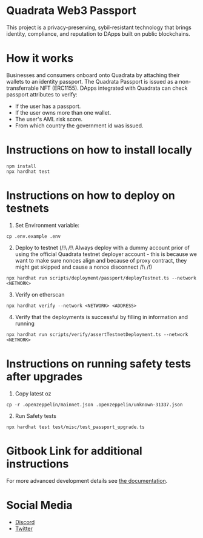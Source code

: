 # Quadrata Web3 Passport

This project is a privacy-preserving, sybil-resistant technology that brings identity, compliance, and reputation to DApps built on public blockchains.

# How it works

Businesses and consumers onboard onto Quadrata by attaching their wallets to an identity passport. The Quadrata Passport is issued as a non-transferrable NFT (ERC1155).
DApps integrated with Quadrata can check passport attributes to verify:
- If the user has a passport.
- If the user owns more than one wallet.
- The user's AML risk score.
- From which country the government id was issued.

# Instructions on how to install locally

```shell
npm install
npx hardhat test
```

# Instructions on how to deploy on testnets
1. Set Environment variable: 
```
cp .env.example .env
```
2. Deploy to testnet (/!\ /!\ Always deploy with a dummy account prior of using the official Quadrata testnet deployer account - this is because we want to make sure nonces align and because of proxy contract, they might get skipped and cause a nonce disconnect /!\ /!\)
```
npx hardhat run scripts/deployment/passport/deployTestnet.ts --network <NETWORK>
```
3. Verify on etherscan
```
npx hardhat verify --network <NETWORK> <ADDRESS>
```
4. Verify that the deployments is successful by filling in information and running
```
npx hardhat run scripts/verify/assertTestnetDeployment.ts --network <NETWORK>
```

# Instructions on running safety tests after upgrades
1. Copy latest oz 
```
cp -r .openzeppelin/mainnet.json .openzeppelin/unknown-31337.json
```
2. Run Safety tests
```
npx hardhat test test/misc/test_passport_upgrade.ts
```

# Gitbook Link for additional instructions
For more advanced development details see [the documentation](https://docs.quadrata.com).

# Social Media
- [Discord](https://discord.gg/67QgzrymHW)
- [Twitter](https://twitter.com/QuadrataNetwork)
